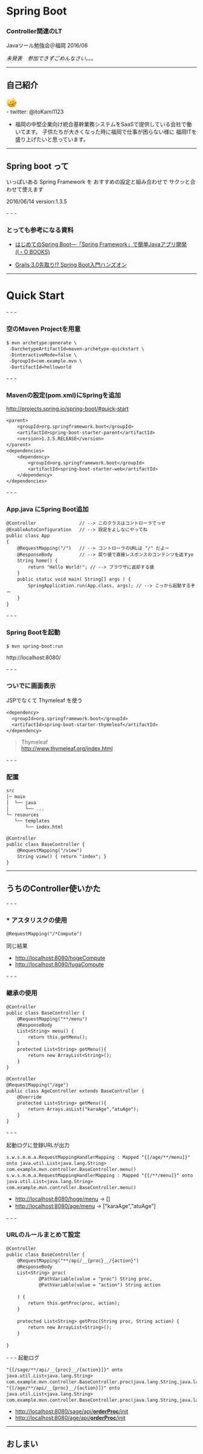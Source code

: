 # Spring Boot
### Controller関連のLT
Javaツール勉強会＠福岡 2016/06

_未発表　参加できずごめんなさい。。。_

____
## 自己紹介

<img class="logo" src="img/twitter_itokami_logo.png" style="border-radius:2em;height:2em;"/>
<br />
- twitter: @itoKami1123

- 福岡の中堅企業向け統合基幹業務システムをSaaSで提供している会社で働いてます。
子供たちが大きくなった時に福岡で仕事が困らない様に
福岡ITを盛り上げたいと思っています。

____
## Spring boot って

いっぱいある Spring Framework を
おすすめの設定と組み合わせで
サクッと合わせて使えます

2016/06/14 version:1.3.5

_- - -_
### とっても参考になる資料

- [はじめてのSpring Boot―「Spring Framework」で簡単Javaアプリ開発 (I・O BOOKS)](https://www.amazon.co.jp/%E3%81%AF%E3%81%98%E3%82%81%E3%81%A6%E3%81%AESpring-Boot%E2%80%95%E3%80%8CSpring-Framework%E3%80%8D%E3%81%A7%E7%B0%A1%E5%8D%98Java%E3%82%A2%E3%83%97%E3%83%AA%E9%96%8B%E7%99%BA-I%E3%83%BB-BOOKS/dp/4777518655)

- [Grails 3.0先取り!? Spring Boot入門ハンズオン](http://www.slideshare.net/makingx/grails-30-spring-boot)
____
# Quick Start

_- - -_
### 空のMaven Projectを用意

```
$ mvn archetype:generate \
 -DarchetypeArtifactId=maven-archetype-quickstart \
 -DinteractiveMode=false \
 -DgroupId=com.example.mvn \
 -DartifactId=helloworld
```

_- - -_
### Mavenの設定(pom.xml)にSpringを追加

http://projects.spring.io/spring-boot/#quick-start

```
<parent>
    <groupId>org.springframework.boot</groupId>
    <artifactId>spring-boot-starter-parent</artifactId>
    <version>1.3.5.RELEASE</version>
</parent>
<dependencies>
    <dependency>
        <groupId>org.springframework.boot</groupId>
        <artifactId>spring-boot-starter-web</artifactId>
    </dependency>
</dependencies>
```

_- - -_
### App.java にSpring Boot追加

```
@Controller                // --> このクラスはコントローラでっせ
@EnableAutoConfiguration   // --> 設定をよしなにやってね
public class App
{
    @RequestMapping("/")   // --> コントローラのURLは "/" だよー
    @ResponseBody          // --> 戻り値で直接レスポンスのコンテンツを返すyo
    String home() {
        return "Hello World!"; // --> ブラウザに返却する値
    }
    public static void main( String[] args ) {
        SpringApplication.run(App.class, args); // --> こっから起動するぞー  
    }
}
```

_- - -_
### Spring Bootを起動

```
$ mvn spring-boot:run
```

http://localhost:8080/


_- - -_
### ついでに画面表示

JSPでなくて Thymeleaf を使う

```
<dependency>
  <groupId>org.springframework.boot</groupId>
  <artifactId>spring-boot-starter-thymeleaf</artifactId>
</dependency>
```

> Thymeleaf  
> http://www.thymeleaf.org/index.html

_- - -_
### 配置

```
src
│─ main
│  └── java
│      └── ...
└─ resources
   └── templates
       └── index.html
```

```
@Controller
public class BaseController {
    @RequestMapping("/view")
    String view() { return "index"; }
}
```

____
## うちのController使いかた

_- - -_
### \* アスタリスクの使用

```
@RequestMapping("/*Compute")
```
同じ結果

- [http://localhost:8080/hogeCompute](http://localhost:8080/hogeCompute)
- [http://localhost:8080/fugaCompute](http://localhost:8080/fugaCompute)

_- - -_
### 継承の使用

```
@Controller
public class BaseController {
    @RequestMapping("**/menu")
    @ResponseBody
    List<String> menu() {
        return this.getMenu();
    }
    protected List<String> getMenu(){
        return new ArrayList<String>();
    }
}
```

```
@Controller
@RequestMapping("/age")
public class AgeController extends BaseController {
    @Override
    protected List<String> getMenu(){
        return Arrays.asList("karaAge","atuAge");
    }
}
```

_- - -_

起動ログに登録URLが出力

```
s.w.s.m.m.a.RequestMappingHandlerMapping : Mapped "{[/age/**/menu]}" onto java.util.List<java.lang.String> com.example.mvn.controller.BaseController.menu()
s.w.s.m.m.a.RequestMappingHandlerMapping : Mapped "{[/**/menu]}" onto java.util.List<java.lang.String> com.example.mvn.controller.BaseController.menu()
```

- [http://localhost:8080/hoge/menu](http://localhost:8080/hoge/menu) -> []
- [http://localhost:8080/age/menu](http://localhost:8080/age/menu)   -> ["karaAge","atuAge"]　

_- - -_

### URLのルールまとめて設定

```
@Controller
public class BaseController {
    @RequestMapping("**/api/__{proc}__/{action}")
    @ResponseBody
    List<String> proc(
            @PathVariable(value = "proc") String proc,
            @PathVariable(value = "action") String action

    ) {
        return this.getProc(proc, action);
    }

    protected List<String> getProc(String proc, String action) {
        return new ArrayList<String>();
    }

}
```

_- - -_
起動ログ

```
"{[/sage/**/api/__{proc}__/{action}]}" onto java.util.List<java.lang.String> com.example.mvn.controller.BaseController.proc(java.lang.String,java.lang.String)
"{[/age/**/api/__{proc}__/{action}]}" onto java.util.List<java.lang.String> com.example.mvn.controller.BaseController.proc(java.lang.String,java.lang.String)
```
- [http://localhost:8080/sage/api/__orderProc__/init](http://localhost:8080/sage/api/__orderProc__/init  )
- [http://localhost:8080/age/api/__orderProc__/init](http://localhost:8080/age/api/__orderProc__/init  )

____
## おしまい
